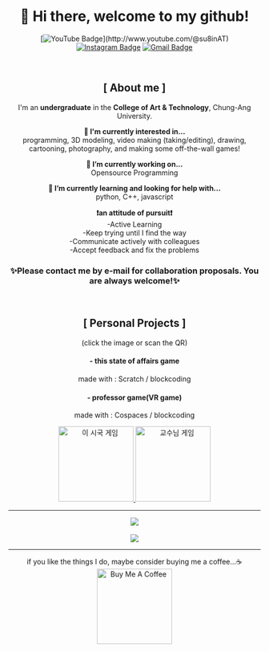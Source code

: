 <div align="center">
  
# 👋 Hi there, welcome to my github!

<!--
**codingsuhyun/codingsuhyun** is a ✨ _special_ ✨ repository because its `README.md` (this file) appears on your GitHub profile.

Here are some ideas to get you started:
-->


[![YouTube Badge](https://img.shields.io/badge/-@su8inAT-c4302b?style=flat-square&labelColor=c4302b&logo=youtube&logoColor=white&link=[https://www.youtube.com/channel/UCQXt2DMbgcjO5xpAd0cFS8A](http://www.youtube.com/@su8inAT))](http://www.youtube.com/@su8inAT)
[![Instagram Badge](https://img.shields.io/badge/-@sooo0oo__h-833AB4?style=flat-square&labelColor=833AB4&logo=instagram&logoColor=white&link=https://instagram.com/maddhruv)](https://instagram.com/sooo0oo__h) 
[![Gmail Badge](https://img.shields.io/badge/tngus6053@gmail.com-c14438?style=flat-square&logo=Gmail&logoColor=white&link=mailto:dhruvjainpenny@gmail.com)](mailto:tngus6053@gmail.com)



<br>

## [ About me ]
I'm an **undergraduate** in the **College of Art & Technology**, Chung-Ang University. 

**🤔 I'm currently interested in...**
<br>programming, 3D modeling, video making (taking/editing), drawing, cartooning, photography, and making some off-the-wall games!

**🔭 I’m currently working on...**
<br>Opensource Programming
 
**🌱 I’m currently learning and looking for help with...**
<br>python, C++, javascript

**❗an attitude of pursuit❗**
<br>
-Active Learning<br>
-Keep trying until I find the way<br>
-Communicate actively with colleagues<br>
-Accept feedback and fix the problems<br>
### ✨Please contact me by e-mail for collaboration proposals. You are always welcome!✨
<br>

## [ Personal Projects ]

(click the image or scan the QR)



<!-- 이미지 -->

#### - this state of affairs game
made with : Scratch / blockcoding
<br>

#### - professor game(VR game)
made with : Cospaces / blockcoding

<a href="https://scratch.mit.edu/projects/538070716">
  <img src=https://puffy-camp-2ba.notion.site/image/https%3A%2F%2Fprod-files-secure.s3.us-west-2.amazonaws.com%2F57ad375c-06dd-4a74-980b-0a73388b769a%2F85e771fb-036e-4814-8408-32e70f89ae13%2F%25E1%2584%258B%25E1%2585%25B5%25E1%2584%2589%25E1%2585%25B5%25E1%2584%2580%25E1%2585%25AE%25E1%2586%25A8%25E1%2584%2580%25E1%2585%25A6%25E1%2584%258B%25E1%2585%25B5%25E1%2586%25B71.png?table=block&id=14643053-5336-80c9-9636-e1b8e5c61c43&spaceId=57ad375c-06dd-4a74-980b-0a73388b769a&width=480&userId=&cache=v2 alt="이 시국 게임" width="150px" height="150px" />
</a>

<a href="https://edu.cospaces.io/UNU-ACW">
  <img src=https://puffy-camp-2ba.notion.site/image/https%3A%2F%2Fprod-files-secure.s3.us-west-2.amazonaws.com%2F57ad375c-06dd-4a74-980b-0a73388b769a%2Ffe67baf3-eb69-4253-a08c-30a42bdfe7a5%2FFinal_Project(Real)_QR.png?table=block&id=14643053-5336-8076-b15b-e04d38bcac17&spaceId=57ad375c-06dd-4a74-980b-0a73388b769a&width=480&userId=&cache=v2 alt="교수님 게임" width="150px" height="150px" />
</a>

</div>

--------

<!-- hit -->
<div align="center">
<a href="https://hits.seeyoufarm.com"><img src="https://hits.seeyoufarm.com/api/count/incr/badge.svg?url=https%3A%2F%2Fgithub.com%2Fcodingsuhyun&count_bg=%23717FE3&title_bg=%23000000&icon=awesomelists.svg&icon_color=%23E7E7E7&title=hits&edge_flat=false"/></a>
<br>
<br>

<!-- 깃허브 통계 -->
<picture>
  <source
    srcset="https://github-readme-stats.vercel.app/api?username=codingsuhyun&show_icons=true&theme=dark"
    media="(prefers-color-scheme: dark)"
  />
  <source
    srcset="https://github-readme-stats.vercel.app/api?username=codingsuhyun&show_icons=true"
    media="(prefers-color-scheme: light), (prefers-color-scheme: no-preference)"
  />
  <img src="https://github-readme-stats.vercel.app/api?username=codingsuhyun&show_icons=true" />
</picture>

------
if you like the things I do, maybe consider buying me a coffee...☕️<br>
<a href="https://buymeacoffee.com/codingsuhyun" target="_blank"><img src="https://cdn.buymeacoffee.com/buttons/v2/default-red.png" alt="Buy Me A Coffee" width="150" ></a>
